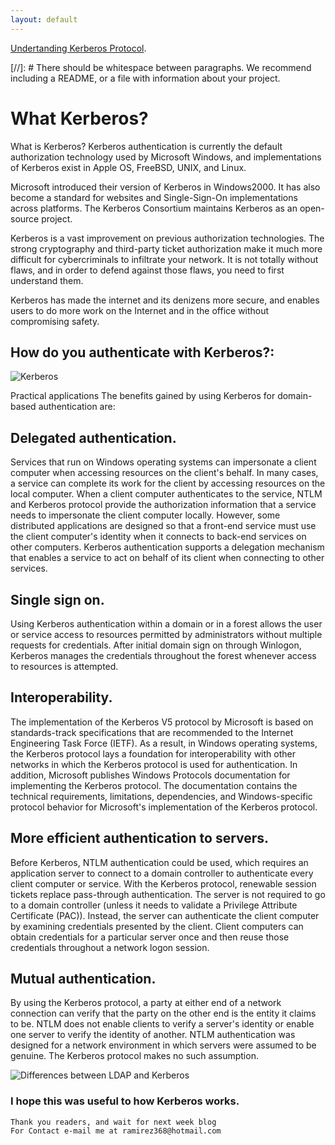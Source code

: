 ```yaml
---
layout: default
---
```



[Undertanding Kerberos Protocol](https://https://www.youtube.com/watch?v=_44CHD3Vx-0).

[//]: #  There should be whitespace between paragraphs. We recommend including a README, or a file with information about your project.

# What Kerberos?
What is Kerberos?
Kerberos authentication is currently the default authorization technology used by Microsoft Windows, and implementations of Kerberos exist in Apple OS, FreeBSD, UNIX, and Linux.

Microsoft introduced their version of Kerberos in Windows2000. It has also become a standard for websites and Single-Sign-On implementations across platforms. The Kerberos Consortium maintains Kerberos as an open-source project.

Kerberos is a vast improvement on previous authorization technologies. The strong cryptography and third-party ticket authorization make it much more difficult for cybercriminals to infiltrate your network. It is not totally without flaws, and in order to defend against those flaws, you need to first understand them.

Kerberos has made the internet and its denizens more secure, and enables users to do more work on the Internet and in the office without compromising safety.


## How do you authenticate with Kerberos?:
![Kerberos](https://www.varonis.com/blog/wp-content/uploads/2018/07/Kerberos-Graphics-1-v2-787x790.jpg)

Practical applications
The benefits gained by using Kerberos for domain-based authentication are:

## Delegated authentication.

Services that run on Windows operating systems can impersonate a client computer when accessing resources on the client's behalf. In many cases, a service can complete its work for the client by accessing resources on the local computer. When a client computer authenticates to the service, NTLM and Kerberos protocol provide the authorization information that a service needs to impersonate the client computer locally. However, some distributed applications are designed so that a front-end service must use the client computer's identity when it connects to back-end services on other computers. Kerberos authentication supports a delegation mechanism that enables a service to act on behalf of its client when connecting to other services.

## Single sign on.

Using Kerberos authentication within a domain or in a forest allows the user or service access to resources permitted by administrators without multiple requests for credentials. After initial domain sign on through Winlogon, Kerberos manages the credentials throughout the forest whenever access to resources is attempted.

## Interoperability.

The implementation of the Kerberos V5 protocol by Microsoft is based on standards-track specifications that are recommended to the Internet Engineering Task Force (IETF). As a result, in Windows operating systems, the Kerberos protocol lays a foundation for interoperability with other networks in which the Kerberos protocol is used for authentication. In addition, Microsoft publishes Windows Protocols documentation for implementing the Kerberos protocol. The documentation contains the technical requirements, limitations, dependencies, and Windows-specific protocol behavior for Microsoft's implementation of the Kerberos protocol.

## More efficient authentication to servers.

Before Kerberos, NTLM authentication could be used, which requires an application server to connect to a domain controller to authenticate every client computer or service. With the Kerberos protocol, renewable session tickets replace pass-through authentication. The server is not required to go to a domain controller (unless it needs to validate a Privilege Attribute Certificate (PAC)). Instead, the server can authenticate the client computer by examining credentials presented by the client. Client computers can obtain credentials for a particular server once and then reuse those credentials throughout a network logon session.

## Mutual authentication.

By using the Kerberos protocol, a party at either end of a network connection can verify that the party on the other end is the entity it claims to be. NTLM does not enable clients to verify a server's identity or enable one server to verify the identity of another. NTLM authentication was designed for a network environment in which servers were assumed to be genuine. The Kerberos protocol makes no such assumption.



![Differences between LDAP and Kerberos ](https://lh3.googleusercontent.com/Xka7iPt1EcRPEPwpeYW6UcihVmYqLWkgInc8vBTbOz2jZh93ODPXqmbh6y3PMRBxChyorRzXbsVJmV27x9HrEGt76NQp0wLmpiVB7_b0w9D_HuZaGVhQ0bdErlCN5JoJXIkP4yO6=s0)


### I hope this was useful to how Kerberos works.


```
Thank you readers, and wait for next week blog
For Contact e-mail me at ramirez368@hotmail.com

```
